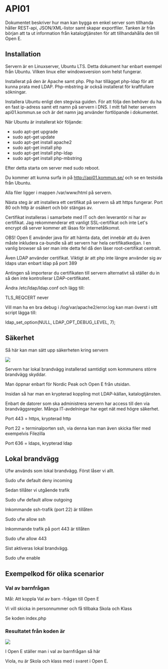 # API01

Dokumentet beskriver hur man kan bygga en enkel server som tillhanda håller REST-api, JSON/XML-listor samt skapar exportfiler. Tanken är från början att ta ut information från katalogtjänsten för att tillhandahålla den till Open E.

## Installation

Servern är en Linuxserver, Ubuntu LTS. Detta dokument har enbart exempel från Ubuntu. Vilken linux eller windowsversion som helst fungerar.

Installerat på den är Apache samt php. Php har tillägget php-ldap för att kunna prata med LDAP. Php-mbstring är också installerat för kraftfullare sökningar.

Installera Ubuntu enligt den stegvisa guiden. För att följa den behöver du ha en fast ip-adress samt ett namn på servern i DNS. I mitt fall heter servern api01.kommun.se och är det namn jag använder fortlöpande i dokumentet.

När Ubuntu är installerat kör följande:

- sudo apt-get upgrade
- sudo apt-get update
- sudo apt-get install apache2
- sudo apt-get install php
- sudo apt-get install php-ldap
- sudo apt-get install php-mbstring

Efter detta starta om server med sudo reboot.

Du kommer att kunna surfa in på http://api01.kommun.se/ och se en testsida från Ubuntu.

Alla filer ligger i mappen /var/www/html på servern.

Nästa steg är att installera ett certifikat på servern så att https fungerar. Port 80 och http är osäkert och bör stängas av.

Certifikat installeras i samarbete med IT och den leverantör ni har av certifikat. Jag rekommenderar ett vanligt SSL-certifikat och inte Let&#39;s encrypt då server kommer att låsas för internetåtkomst.

OBS! Open E använder java för att hämta data, det innebär att du även måste inkludera ca-bundle så att servern har hela certifikatkedjan. I en vanlig browser så ser man inte detta fel då den läser root-certifikat centralt.

Även LDAP använder certifikat. Viktigt är att php inte längre använder sig av ldaps utan enbart ldap på port 389

Antingen så importerar du certifikaten till servern alternativt så ställer du in så den inte kontrollerar LDAP-certifikatet.

Ändra /etc/ldap/ldap.conf och lägg till:

TLS\_REQCERT never

Vill man ha en bra debug i /log/var/apache2/error.log kan man överst i sitt script lägga till:

ldap\_set\_option(NULL, LDAP\_OPT\_DEBUG\_LEVEL, 7);

## Säkerhet

Så här kan man sätt upp säkerheten kring servern

![](RackMultipart20211004-4-1grswkl_html_294b66d0d6c054e2.png)

Servern har lokal brandvägg installerad samtidigt som kommunens större brandvägg skyddar.

Man öppnar enbart för Nordic Peak och Open E från utsidan.

Insidan så har man en krypterad koppling mot LDAP-källan, katalogtjänsten.

Enbart de datorer som ska administrera servern har access till den via brandväggsregler. Många IT-avdelningar har eget nät med högre säkerhet.

Port 443 = https, krypterad http

Port 22 = terminalporten ssh, via denna kan man även skicka filer med exempelvis Filezilla

Port 636 = ldaps, krypterad ldap

## Lokal brandvägg

Ufw används som lokal brandvägg. Först låser vi allt.

Sudo ufw default deny incoming

Sedan tillåter vi utgående trafik

Sudo ufw default allow outgoing

Inkommande ssh-trafik (port 22) är tillåten

Sudo ufw allow ssh

Inkommande trafik på port 443 är tillåten

Sudo ufw allow 443

Sist aktiveras lokal brandvägg.

Sudo ufw enable

## Exempelkod för olika scenarior

### Val av barnfrågan

Mål: Att koppla Val av barn -frågan till Open E

Vi vill skicka in personnummer och få tillbaka Skola och Klass

Se koden index.php

### Resultatet från koden är

![](RackMultipart20211004-4-1grswkl_html_8e3063aca4839ced.gif)

I Open E ställer man i val av barnfrågan så här

Viola, nu är Skola och klass med i svaret i Open E.
